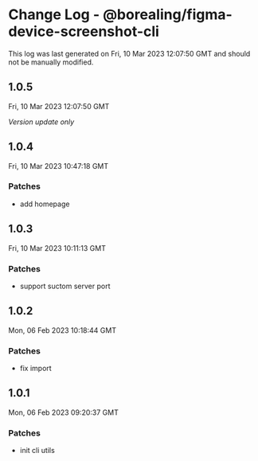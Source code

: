 # Change Log - @borealing/figma-device-screenshot-cli

This log was last generated on Fri, 10 Mar 2023 12:07:50 GMT and should not be manually modified.

## 1.0.5
Fri, 10 Mar 2023 12:07:50 GMT

_Version update only_

## 1.0.4
Fri, 10 Mar 2023 10:47:18 GMT

### Patches

- add homepage

## 1.0.3
Fri, 10 Mar 2023 10:11:13 GMT

### Patches

- support suctom server port

## 1.0.2
Mon, 06 Feb 2023 10:18:44 GMT

### Patches

- fix import

## 1.0.1
Mon, 06 Feb 2023 09:20:37 GMT

### Patches

- init cli utils

